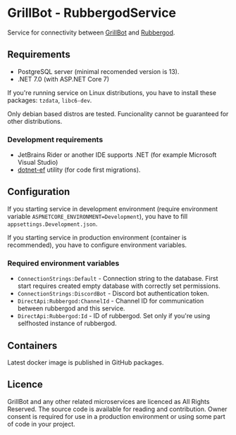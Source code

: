 # GrillBot - RubbergodService

Service for connectivity between [GrillBot](https://github.com/GrillBot) and [Rubbergod](https://github.com/Toaster192/rubbergod).

## Requirements

- PostgreSQL server (minimal recomended version is 13).
- .NET 7.0 (with ASP.NET Core 7)

If you're running service on Linux distributions, you have to install these packages: `tzdata`, `libc6-dev`.

Only debian based distros are tested. Funcionality cannot be guaranteed for other distributions.

### Development requirements

- JetBrains Rider or another IDE supports .NET (for example Microsoft Visual Studio)
- [dotnet-ef](https://learn.microsoft.com/cs-cz/ef/core/cli/dotnet) utility (for code first migrations).

## Configuration

If you starting service in development environment (require environment variable `ASPNETCORE_ENVIRONMENT=Development`), you have to fill `appsettings.Development.json`.

If you starting service in production environment (container is recommended), you have to configure environment variables.

### Required environment variables

- `ConnectionStrings:Default` - Connection string to the database. First start requires created empty database with correctly set permissions.
- `ConnectionStrings:DiscordBot` - Discord bot authentication token.
- `DirectApi:Rubbergod:ChannelId` - Channel ID for communication between rubbergod and this service.
- `DirectApi:Rubbergod:Id` - ID of rubbergod. Set only if you're using selfhosted instance of rubbergod.

## Containers

Latest docker image is published in GitHub packages.

## Licence

GrillBot and any other related microservices are licenced as All Rights Reserved. The source code is available for reading and contribution. Owner consent is required for use in a production environment or using some part of code in your project.
